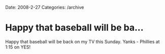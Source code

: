 Date: 2008-2-27
Categories: /archive

# Happy that baseball will be ba...

Happy that baseball will be back on my TV this Sunday. Yanks - Phillies at 1:15 on YES!
